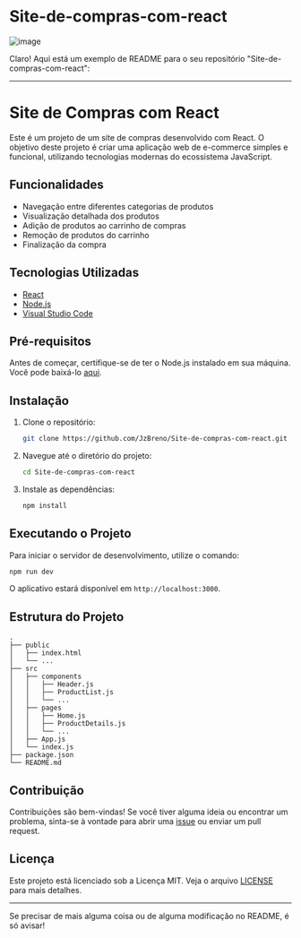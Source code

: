 ﻿# Site-de-compras-com-react
![image](https://github.com/user-attachments/assets/96054f9c-5d30-4388-915d-4aec1e8dabb1)

Claro! Aqui está um exemplo de README para o seu repositório "Site-de-compras-com-react":

---

# Site de Compras com React

Este é um projeto de um site de compras desenvolvido com React. O objetivo deste projeto é criar uma aplicação web de e-commerce simples e funcional, utilizando tecnologias modernas do ecossistema JavaScript.

## Funcionalidades

- Navegação entre diferentes categorias de produtos
- Visualização detalhada dos produtos
- Adição de produtos ao carrinho de compras
- Remoção de produtos do carrinho
- Finalização da compra

## Tecnologias Utilizadas

- [React](https://reactjs.org/)
- [Node.js](https://nodejs.org/)
- [Visual Studio Code](https://code.visualstudio.com/)

## Pré-requisitos

Antes de começar, certifique-se de ter o Node.js instalado em sua máquina. Você pode baixá-lo [aqui](https://nodejs.org/).

## Instalação

1. Clone o repositório:
   ```bash
   git clone https://github.com/JzBreno/Site-de-compras-com-react.git
   ```

2. Navegue até o diretório do projeto:
   ```bash
   cd Site-de-compras-com-react
   ```

3. Instale as dependências:
   ```bash
   npm install
   ```

## Executando o Projeto

Para iniciar o servidor de desenvolvimento, utilize o comando:
```bash
npm run dev
```

O aplicativo estará disponível em `http://localhost:3000`.

## Estrutura do Projeto

```
.
├── public
│   ├── index.html
│   └── ...
├── src
│   ├── components
│   │   ├── Header.js
│   │   ├── ProductList.js
│   │   └── ...
│   ├── pages
│   │   ├── Home.js
│   │   ├── ProductDetails.js
│   │   └── ...
│   ├── App.js
│   └── index.js
├── package.json
└── README.md
```

## Contribuição

Contribuições são bem-vindas! Se você tiver alguma ideia ou encontrar um problema, sinta-se à vontade para abrir uma [issue](https://github.com/JzBreno/Site-de-compras-com-react/issues) ou enviar um pull request.

## Licença

Este projeto está licenciado sob a Licença MIT. Veja o arquivo [LICENSE](LICENSE) para mais detalhes.

---

Se precisar de mais alguma coisa ou de alguma modificação no README, é só avisar!
